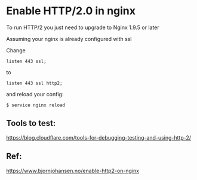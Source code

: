 # Enable HTTP/2.0 in nginx

To run HTTP/2 you just need to upgrade to Nginx 1.9.5 or later

Assuming your nginx is already configured with ssl

Change 

`listen 443 ssl;`

to

`listen 443 ssl http2;`

and reload your config:

`$ service nginx reload`


Tools to test: 
----
https://blog.cloudflare.com/tools-for-debugging-testing-and-using-http-2/


Ref:
------
https://www.bjornjohansen.no/enable-http2-on-nginx
